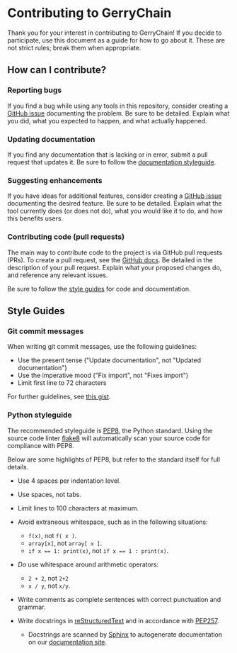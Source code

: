 # Contributing to GerryChain

Thank you for your interest in contributing to GerryChain! If you decide to
participate, use this document as a guide for how to go about it. These are not
strict rules; break them when appropriate.

## How can I contribute?

### Reporting bugs

If you find a bug while using any tools in this repository, consider creating a
[GitHub issue](https://github.com/mggg/GerryChain/issues) documenting the
problem. Be sure to be detailed. Explain what you did, what you expected to
happen, and what actually happened.

### Updating documentation

If you find any documentation that is lacking or in error, submit a pull
request that updates it. Be sure to follow the [documentation
styleguide](#documentation-styleguide).

### Suggesting enhancements

If you have ideas for additional features, consider creating a [GitHub
issue](https://github.com/mggg/GerryChain/issues) documenting the desired
feature. Be sure to be detailed. Explain what the tool currently does (or does
not do), what you would like it to do, and how this benefits users.

### Contributing code (pull requests)

The main way to contribute code to the project is via GitHub pull requests
(PRs). To create a pull request, see the [GitHub
docs](https://help.github.com/articles/creating-a-pull-request/). Be detailed
in the description of your pull request. Explain what your proposed changes do,
and reference any relevant issues.

Be sure to follow the [style guides](#style-guides) for code and documentation.

## Style Guides

### Git commit messages

When writing git commit messages, use the following guidelines:

- Use the present tense ("Update documentation", not "Updated documentation")
- Use the imperative mood ("Fix import", not "Fixes import")
- Limit first line to 72 characters

For further guidelines, see [this
gist](https://gist.github.com/robertpainsi/b632364184e70900af4ab688decf6f53).

### Python styleguide

The recommended styleguide is
[PEP8](https://www.python.org/dev/peps/pep-0008/), the Python standard. Using
the source code linter [flake8](http://flake8.pycqa.org/en/latest/) will
automatically scan your source code for compliance with PEP8.

Below are some highlights of PEP8, but refer to the standard itself for full
details.

- Use 4 spaces per indentation level.

- Use spaces, not tabs.

- Limit lines to 100 characters at maximum.

- Avoid extraneous whitespace, such as in the following situations:

  - `f(x)`, not `f( x )`.
  - `array[x]`, not `array[ x ]`.
  - `if x == 1: print(x)`, not `if x == 1 : print(x)`.

- _Do_ use whitespace around arithmetic operators:

  - `2 + 2`, not `2+2`
  - `x / y`, not `x/y`.

- Write comments as complete sentences with correct punctuation and grammar.

- Write docstrings in
  [reStructuredText](http://docutils.sourceforge.net/rst.html) and in
  accordance with [PEP257](https://www.python.org/dev/peps/pep-0257/).

  - Docstrings are scanned by
    [Sphinx](http://www.sphinx-doc.org/en/master/index.html) to autogenerate
    documentation on our [documentation
    site](http://gerrychain.readthedocs.io/en/latest/).
